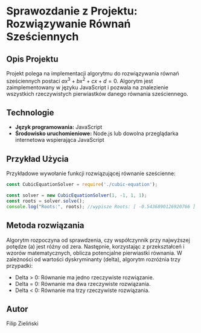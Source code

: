 # Sprawozdanie z Projektu: Rozwiązywanie Równań Sześciennych

## Opis Projektu

Projekt polega na implementacji algorytmu do rozwiązywania równań sześciennych postaci $ax^3 + bx^2 + cx + d = 0$. Algorytm jest zaimplementowany w języku JavaScript i pozwala na znalezienie wszystkich rzeczywistych pierwiastków danego równania sześciennego.

## Technologie

- **Język programowania:** JavaScript
- **Środowisko uruchomieniowe:** Node.js lub dowolna przeglądarka internetowa wspierająca JavaScript


## Przykład Użycia
Przykładowe wywołanie funkcji rozwiązującej równanie sześcienne:
```js
const CubicEquationSolver = require('./cubic-equation');

const solver = new CubicEquationSolver(1, -1, 1, 1);
const roots = solver.solve();
console.log("Roots:", roots); //wypisze Roots: [ -0.5436890126920766 ]
```

## Metoda rozwiązania
Algorytm rozpoczyna od sprawdzenia, czy współczynnik przy najwyższej potędze (a) jest różny od zera. Następnie, korzystając z przekształceń i wzorów matematycznych, oblicza potencjalne pierwiastki równania. W zależności od wartości dyskryminanty (delta), algorytm rozróżnia trzy przypadki:

- Delta > 0: Równanie ma jedno rzeczywiste rozwiązanie.
- Delta = 0: Równanie ma dwa rzeczywiste rozwiązania.
- Delta < 0: Równanie ma trzy rzeczywiste rozwiązania.

## Autor
Filip Zieliński


